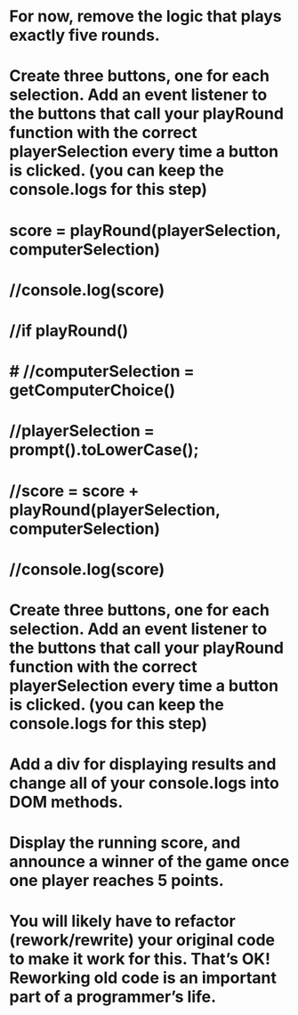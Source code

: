 # For now, remove the logic that plays exactly five rounds.

# Create three buttons, one for each selection. Add an event listener to the buttons that call your playRound function with the correct playerSelection every time a button is clicked. (you can keep the console.logs for this step)
# score = playRound(playerSelection, computerSelection)
  #  //console.log(score)
   # //if playRound()  
#     # //computerSelection = getComputerChoice()
#    //playerSelection = prompt().toLowerCase();
#     //score = score + playRound(playerSelection, computerSelection)
#    //console.log(score)

# Create three buttons, one for each selection. Add an event listener to the buttons that call your playRound function with the correct playerSelection every time a button is clicked. (you can keep the console.logs for this step)
# Add a div for displaying results and change all of your console.logs into DOM methods.
# Display the running score, and announce a winner of the game once one player reaches 5 points.
# You will likely have to refactor (rework/rewrite) your original code to make it work for this. That’s OK! Reworking old code is an important part of a programmer’s life.